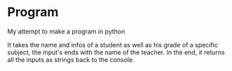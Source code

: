 # Program

My attempt to make a program in python 

It takes the name and infos of a student as well as his grade of a specific subject, the input's ends with the name of the teacher.
In the end, it returns all the inputs as strings back to the console.

